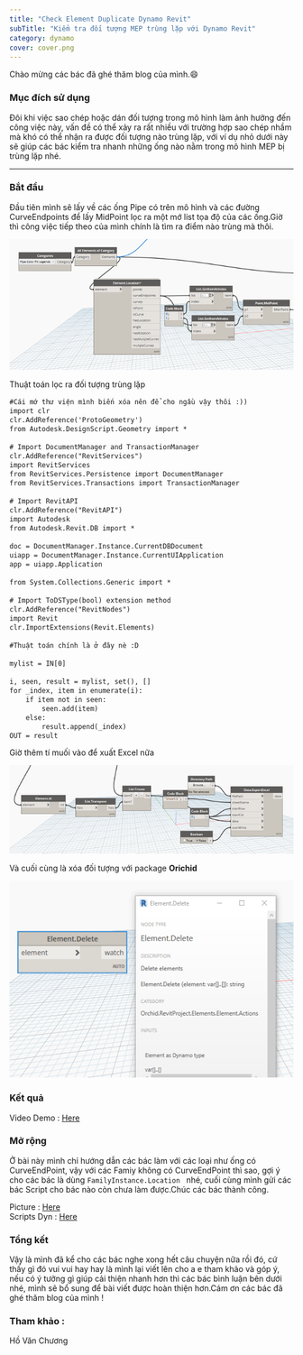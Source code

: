 ```yaml
---
title: "Check Element Duplicate Dynamo Revit"
subTitle: "Kiểm tra đối tượng MEP trùng lặp với Dynamo Revit"
category: dynamo
cover: cover.png
---
```


Chào mừng các bác đã ghé thăm blog của mình.😄

### Mục đích sử dụng

Đôi khi việc sao chép hoặc dán đối tượng trong mô hình làm ảnh hưởng đến công việc này, vấn đề có thể xảy ra rất nhiều với trường hợp sao chép nhầm mà khó có thể nhận ra được đối tượng nào trùng lặp, với ví dụ nhỏ dưới này sẽ giúp các bác kiểm tra nhanh những ống nào nằm trong mô hình MEP bị trùng lặp nhé.
 

---
### Bắt đầu
Đầu tiên mình sẽ lấy về các ống Pipe có trên mô hình và các đường CurveEndpoints để lấy MidPoint lọc ra một mớ list tọa độ của các ống.Giờ thì công việc tiếp theo của mình chính là tìm ra điểm nào trùng mà thôi.

![](pic/ElementDup001.png)

Thuật toán lọc ra đối tượng trùng lặp 

```
#Cái mớ thư viện mình biến xóa nên để cho ngầu vậy thôi :))
import clr
clr.AddReference('ProtoGeometry')
from Autodesk.DesignScript.Geometry import *

# Import DocumentManager and TransactionManager
clr.AddReference("RevitServices")
import RevitServices
from RevitServices.Persistence import DocumentManager
from RevitServices.Transactions import TransactionManager

# Import RevitAPI
clr.AddReference("RevitAPI")
import Autodesk
from Autodesk.Revit.DB import *

doc = DocumentManager.Instance.CurrentDBDocument
uiapp = DocumentManager.Instance.CurrentUIApplication
app = uiapp.Application

from System.Collections.Generic import *

# Import ToDSType(bool) extension method
clr.AddReference("RevitNodes")
import Revit
clr.ImportExtensions(Revit.Elements)

#Thuật toán chính là ở đây nè :D 

mylist = IN[0]

i, seen, result = mylist, set(), []
for _index, item in enumerate(i):
    if item not in seen:
        seen.add(item)
    else:
        result.append(_index)     
OUT = result
```

Giờ thêm tí muối vào để xuất Excel nữa 

![](pic/ExcelElementDup.png)

Và cuối cùng là xóa đối tượng với package **Orichid**

![](pic/ElementDeleteDup.png)


### Kết quả
Video Demo : <a href="https://www.youtube.com/watch?v=P8UCJhi3ONU" target="_blank">Here</a>  


### Mở rộng 

Ở bài này mình chỉ hướng dẫn các bác làm với các loại như ống có CurveEndPoint, vậy với các Famiy không có CurveEndPoint thì sao, gợi ý cho các bác là dùng `FamilyInstance.Location ` nhé, cuối cùng mình gửi các bác Script cho bác nào còn chưa làm được.Chúc các bác thành công.

Picture : <a href="pic/ElementDuplicate.png" target="_blank">Here</a>  
Scripts Dyn : <a href="data/Fix Element Pipe Duplicate.dyn" target="_blank">Here</a>  

### Tổng kết

Vậy là mình đã kể cho các bác nghe xong hết câu chuyện nữa rồi đó, cứ thấy gì đó vui vui hay hay là mình lại viết lên cho a e tham khảo và góp ý, nếu có ý tưởng gì giúp cải thiện nhanh hơn thì các bác bình luận bên dưới nhé, mình sẽ bổ sung để bài viết được hoàn thiện hơn.Cám ơn các bác đã ghé thăm blog của mình !

### Tham khảo :
Hồ Văn Chương